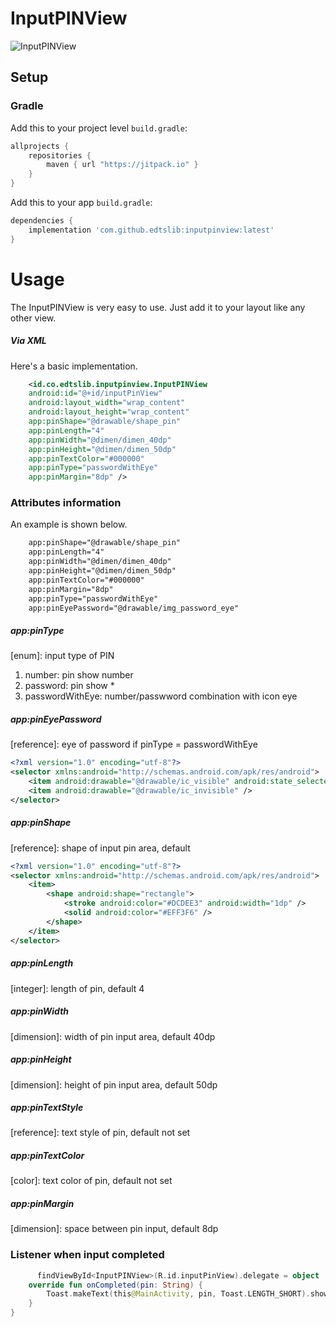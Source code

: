 # InputPINView

![InputPINView](https://i.ibb.co/X8tqXDk/inputpinview.png)
## Setup
### Gradle

Add this to your project level `build.gradle`:
```groovy
allprojects {
    repositories {
        maven { url "https://jitpack.io" }
    }
}
```
Add this to your app `build.gradle`:
```groovy
dependencies {
    implementation 'com.github.edtslib:inputpinview:latest'
}
```
# Usage

The InputPINView is very easy to use. Just add it to your layout like any other view.
##### Via XML

Here's a basic implementation.

```xml
    <id.co.edtslib.inputpinview.InputPINView
    android:id="@+id/inputPinView"
    android:layout_width="wrap_content"
    android:layout_height="wrap_content"
    app:pinShape="@drawable/shape_pin"
    app:pinLength="4"
    app:pinWidth="@dimen/dimen_40dp"
    app:pinHeight="@dimen/dimen_50dp"
    app:pinTextColor="#000000"
    app:pinType="passwordWithEye"
    app:pinMargin="8dp" />
```
### Attributes information

An example is shown below.

```xml
    app:pinShape="@drawable/shape_pin"
    app:pinLength="4"
    app:pinWidth="@dimen/dimen_40dp"
    app:pinHeight="@dimen/dimen_50dp"
    app:pinTextColor="#000000"
    app:pinMargin="8dp"
    app:pinType="passwordWithEye"
    app:pinEyePassword="@drawable/img_password_eye"
```

##### _app:pinType_
[enum]: input type of PIN
1. number: pin show number
2. password: pin show *
3. passwordWithEye: number/passwword combination with icon eye

##### _app:pinEyePassword_
[reference]: eye of password if pinType = passwordWithEye
```xml
<?xml version="1.0" encoding="utf-8"?>
<selector xmlns:android="http://schemas.android.com/apk/res/android">
    <item android:drawable="@drawable/ic_visible" android:state_selected="true" />
    <item android:drawable="@drawable/ic_invisible" />
</selector>
```

##### _app:pinShape_
[reference]: shape of input pin area, default

```xml
<?xml version="1.0" encoding="utf-8"?>
<selector xmlns:android="http://schemas.android.com/apk/res/android">
    <item>
        <shape android:shape="rectangle">
            <stroke android:color="#DCDEE3" android:width="1dp" />
            <solid android:color="#EFF3F6" />
        </shape>
    </item>
</selector>
```

##### _app:pinLength_
[integer]: length of pin, default 4

##### _app:pinWidth_
[dimension]: width of pin input area, default 40dp

##### _app:pinHeight_
[dimension]: height of pin input area, default 50dp

##### _app:pinTextStyle_
[reference]: text style of pin, default not set

##### _app:pinTextColor_
[color]: text color of pin, default not set

##### _app:pinMargin_
[dimension]: space between pin input, default 8dp

### Listener when input completed
```kotlin
      findViewById<InputPINView>(R.id.inputPinView).delegate = object : InputPINDelegate {
    override fun onCompleted(pin: String) {
        Toast.makeText(this@MainActivity, pin, Toast.LENGTH_SHORT).show()
    }
}
```






